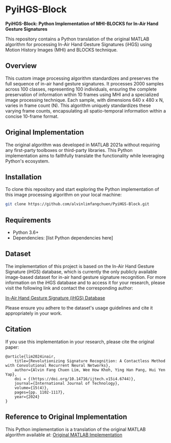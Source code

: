 # PyiHGS-Block

**PyiHGS-Block: Python Implementation of MHI-BLOCKS for In-Air Hand Gesture Signatures**

This repository contains a Python translation of the original MATLAB algorithm for processing In-Air Hand Gesture Signatures (iHGS) using Motion History Images (MHI) and BLOCKS technique.

## Overview

This custom image processing algorithm standardizes and preserves the full sequence of in-air hand gesture signatures. It processes 2000 samples across 100 classes, representing 100 individuals, ensuring the complete preservation of information within 10 frames using MHI and a specialized image processing technique. Each sample, with dimensions 640 x 480 x N, varies in frame count (N). This algorithm uniquely standardizes these varying frame counts, encapsulating all spatio-temporal information within a concise 10-frame format.

## Original Implementation

The original algorithm was developed in MATLAB 2021a without requiring any first-party toolboxes or third-party libraries. This Python implementation aims to faithfully translate the functionality while leveraging Python's ecosystem.

## Installation

To clone this repository and start exploring the Python implementation of this image processing algorithm on your local machine:

```bash
git clone https://github.com/alvinlimfangchuen/PyiHGS-Block.git
```

## Requirements

- Python 3.6+
- Dependencies: [list Python dependencies here]

## Dataset

The implementation of this project is based on the In-Air Hand Gesture Signature (iHGS) database, which is currently the only publicly available image-based dataset for in-air hand gesture signature recognition. For more information on the iHGS database and to access it for your research, please visit the following link and contact the corresponding author:

[In-Air Hand Gesture Signature (iHGS) Database](https://www.ncbi.nlm.nih.gov/pmc/articles/PMC10439358/)

Please ensure you adhere to the dataset's usage guidelines and cite it appropriately in your work.

## Citation

If you use this implementation in your research, please cite the original paper:

```
@article{lim2024inair,
    title={Revolutionizing Signature Recognition: A Contactless Method with Convolutional Recurrent Neural Networks},
    author={Alvin Fang Chuen Lim, Wee How Khoh, Ying Han Pang, Hui Yen Yap},
    doi = {(https://doi.org/10.14716/ijtech.v15i4.6744)},
    journal={International Journal of Technology},
    volume={15(4)},
    pages={pp. 1102-1117},
    year={2024}
}
```

## Reference to Original Implementation

This Python implementation is a translation of the original MATLAB algorithm available at:
[Original MATLAB Implementation](https://github.com/alvinlimfangchuen/iHGS-MHI-BLOCKS)

